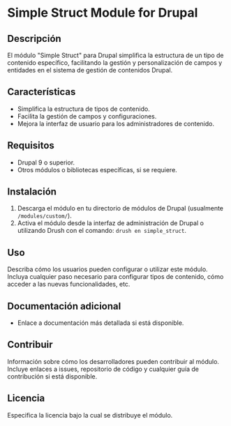 # Simple Struct Module for Drupal

## Descripción
El módulo "Simple Struct" para Drupal simplifica la estructura de un tipo de contenido específico, facilitando la gestión y personalización de campos y entidades en el sistema de gestión de contenidos Drupal.

## Características
- Simplifica la estructura de tipos de contenido.
- Facilita la gestión de campos y configuraciones.
- Mejora la interfaz de usuario para los administradores de contenido.

## Requisitos
- Drupal 9 o superior.
- Otros módulos o bibliotecas específicas, si se requiere.

## Instalación
1. Descarga el módulo en tu directorio de módulos de Drupal (usualmente `/modules/custom/`).
2. Activa el módulo desde la interfaz de administración de Drupal o utilizando Drush con el comando: `drush en simple_struct`.

## Uso
Describa cómo los usuarios pueden configurar o utilizar este módulo. Incluya cualquier paso necesario para configurar tipos de contenido, cómo acceder a las nuevas funcionalidades, etc.

## Documentación adicional
- Enlace a documentación más detallada si está disponible.

## Contribuir
Información sobre cómo los desarrolladores pueden contribuir al módulo. Incluye enlaces a issues, repositorio de código y cualquier guía de contribución si está disponible.

## Licencia
Especifica la licencia bajo la cual se distribuye el módulo.

